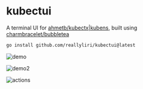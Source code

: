 # kubectui

A terminal UI for [ahmetb/kubectx|kubens](https://github.com/ahmetb/kubectx), built using [charmbracelet/bubbletea](https://github.com/charmbracelet/bubbletea)

```sh
go install github.com/reallyliri/kubectui@latest
```

![demo](https://i.imgur.com/Q5ziJXH.gif)

![demo2](https://i.imgur.com/k6aMH5U.gif)

![actions](https://i.imgur.com/4471dwl.png)
